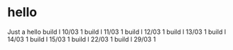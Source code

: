 # hello
Just a hello
build l 10/03 1
build l 11/03 1
build l 12/03 1
build l 13/03 1
build l 14/03 1
build l 15/03 1
build l 22/03 1
build l 29/03 1
